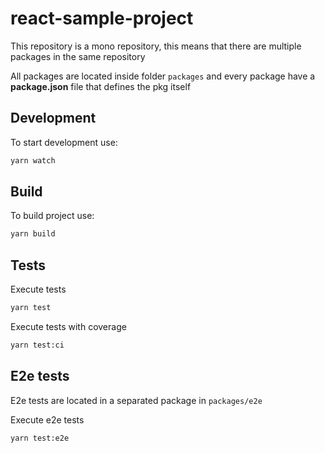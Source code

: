 # react-sample-project

This repository is a mono repository, this means that there are multiple packages in the same repository

All packages are located inside folder `packages` and every package have a **package.json** file that defines the pkg itself

## Development

To start development use:

```bash
yarn watch
```

## Build

To build project use:

```bash
yarn build
```

## Tests

Execute tests
```bash
yarn test
```

Execute tests with coverage
```bash
yarn test:ci
```

## E2e tests

E2e tests are located in a separated package in `packages/e2e`

Execute e2e tests
```bash
yarn test:e2e
```
